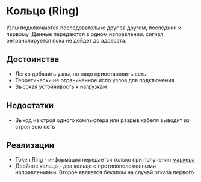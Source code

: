 Кольцо (Ring)
========================

Узлы подключаются последовательно друг за другом, последний к первому. Данные передаются в одном направлении. сигнал ретранслируется пока не дойдет до адресата.

## Достоинства

- Легко добавить узлы, но надо приостановить сеть
- Теоретически не ограниченное исло узлов для подключения
- Высокая устойчивость к нагрузкам

## Недостатки

- Выход из строя одного компьютера или разрыв кабеля выводит из строя всю сеть

## Реализации

- Token Ring - информация передается только при получении [маркера](..%2F%D0%9C%D0%B5%D1%82%D0%BE%D0%B4%D1%8B%20%D0%B4%D0%BE%D1%81%D1%82%D1%83%D0%BF%D0%B0%20%D0%BA%20%D1%81%D1%80%D0%B5%D0%B4%D0%B5%20%D0%BF%D0%B5%D1%80%D0%B5%D0%B4%D0%B0%D1%87%D0%B8%20%D0%B4%D0%B0%D0%BD%D0%BD%D1%8B%D1%85%2F%D0%9C%D0%B5%D1%82%D0%BE%D0%B4%D1%8B%20%D0%B4%D0%BE%D1%81%D1%82%D1%83%D0%BF%D0%B0%20%D0%BA%20%D1%81%D1%80%D0%B5%D0%B4%D0%B5%20%D0%BF%D0%B5%D1%80%D0%B5%D0%B4%D0%B0%D1%87%D0%B8%20%D0%B4%D0%B0%D0%BD%D0%BD%D1%8B%D1%85.md)
- Двойное кольцо - два кольцо с противоположенными направлениями. Второе является бекапом на случай отказа первого